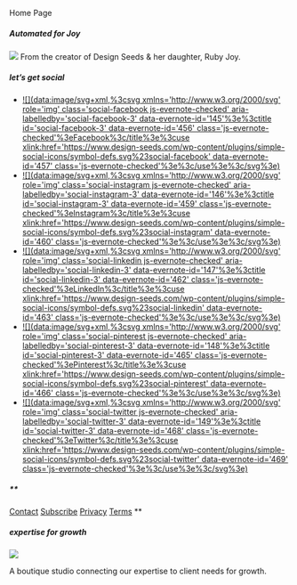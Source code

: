 Home Page

##### Automated for Joy

[![](../_resources/6932f46a05e3d2872b104f777cb1cbb0.png)](https://www.rob-bot.co/)
From the creator of Design Seeds & her daughter, Ruby Joy.

##### let’s get social

- [![](data:image/svg+xml,%3csvg xmlns='http://www.w3.org/2000/svg' role='img' class='social-facebook js-evernote-checked' aria-labelledby='social-facebook-3' data-evernote-id='145'%3e%3ctitle id='social-facebook-3' data-evernote-id='456' class='js-evernote-checked'%3eFacebook%3c/title%3e%3cuse xlink:href='https://www.design-seeds.com/wp-content/plugins/simple-social-icons/symbol-defs.svg%23social-facebook' data-evernote-id='457' class='js-evernote-checked'%3e%3c/use%3e%3c/svg%3e)](https://www.facebook.com/designseeds/)
- [![](data:image/svg+xml,%3csvg xmlns='http://www.w3.org/2000/svg' role='img' class='social-instagram js-evernote-checked' aria-labelledby='social-instagram-3' data-evernote-id='146'%3e%3ctitle id='social-instagram-3' data-evernote-id='459' class='js-evernote-checked'%3eInstagram%3c/title%3e%3cuse xlink:href='https://www.design-seeds.com/wp-content/plugins/simple-social-icons/symbol-defs.svg%23social-instagram' data-evernote-id='460' class='js-evernote-checked'%3e%3c/use%3e%3c/svg%3e)](https://www.instagram.com/designseeds/)
- [![](data:image/svg+xml,%3csvg xmlns='http://www.w3.org/2000/svg' role='img' class='social-linkedin js-evernote-checked' aria-labelledby='social-linkedin-3' data-evernote-id='147'%3e%3ctitle id='social-linkedin-3' data-evernote-id='462' class='js-evernote-checked'%3eLinkedIn%3c/title%3e%3cuse xlink:href='https://www.design-seeds.com/wp-content/plugins/simple-social-icons/symbol-defs.svg%23social-linkedin' data-evernote-id='463' class='js-evernote-checked'%3e%3c/use%3e%3c/svg%3e)](https://www.linkedin.com/company/design-seeds)
- [![](data:image/svg+xml,%3csvg xmlns='http://www.w3.org/2000/svg' role='img' class='social-pinterest js-evernote-checked' aria-labelledby='social-pinterest-3' data-evernote-id='148'%3e%3ctitle id='social-pinterest-3' data-evernote-id='465' class='js-evernote-checked'%3ePinterest%3c/title%3e%3cuse xlink:href='https://www.design-seeds.com/wp-content/plugins/simple-social-icons/symbol-defs.svg%23social-pinterest' data-evernote-id='466' class='js-evernote-checked'%3e%3c/use%3e%3c/svg%3e)](https://www.pinterest.com/designseeds/pins)
- [![](data:image/svg+xml,%3csvg xmlns='http://www.w3.org/2000/svg' role='img' class='social-twitter js-evernote-checked' aria-labelledby='social-twitter-3' data-evernote-id='149'%3e%3ctitle id='social-twitter-3' data-evernote-id='468' class='js-evernote-checked'%3eTwitter%3c/title%3e%3cuse xlink:href='https://www.design-seeds.com/wp-content/plugins/simple-social-icons/symbol-defs.svg%23social-twitter' data-evernote-id='469' class='js-evernote-checked'%3e%3c/use%3e%3c/svg%3e)](https://twitter.com/designseeds)

##### **

[Contact](https://www.design-seeds.com/mailto:inspiration@design-seeds.com)
[Subscribe](https://www.design-seeds.com/subscribe/)
[Privacy](https://www.design-seeds.com/privacy/)
[Terms](https://www.design-seeds.com/about/#terms)
**

##### expertise for growth

[![](../_resources/b553ba0b3617a2add5aed568837b2cca.png)](https://www.seeddesignconsultancy.com/)

A boutique studio connecting our expertise to client needs for growth.